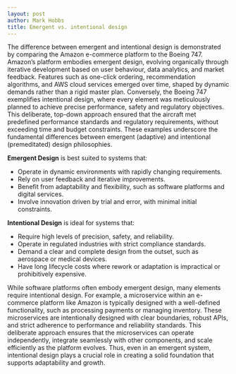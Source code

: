 ```yaml
---
layout: post
author: Mark Hobbs
title: Emergent vs. intentional design
---
```


The difference between emergent and intentional design is demonstrated by comparing the Amazon e-commerce platform to the Boeing 747. Amazon’s platform embodies emergent design, evolving organically through iterative development based on user behaviour, data analytics, and market feedback. Features such as one-click ordering, recommendation algorithms, and AWS cloud services emerged over time, shaped by dynamic demands rather than a rigid master plan. Conversely, the Boeing 747 exemplifies intentional design, where every element was meticulously planned to achieve precise performance, safety and regulatory objectives. This deliberate, top-down approach ensured that the aircraft met predefined performance standards and regulatory requirements, without exceeding time and budget constraints. These examples underscore the fundamental differences between emergent (adaptive) and intentional (premeditated) design philosophies.

**Emergent Design** is best suited to systems that:
- Operate in dynamic environments with rapidly changing requirements.  
- Rely on user feedback and iterative improvements.  
- Benefit from adaptability and flexibility, such as software platforms and digital services.  
- Involve innovation driven by trial and error, with minimal initial constraints.  

**Intentional Design** is ideal for systems that:  
- Require high levels of precision, safety, and reliability.  
- Operate in regulated industries with strict compliance standards.  
- Demand a clear and complete design from the outset, such as aerospace or medical devices.  
- Have long lifecycle costs where rework or adaptation is impractical or prohibitively expensive.

While software platforms often embody emergent design, many elements require intentional design. For example, a microservice within an e-commerce platform like Amazon is typically designed with a well-defined functionality, such as processing payments or managing inventory. These microservices are intentionally designed with clear boundaries, robust APIs, and strict adherence to performance and reliability standards. This deliberate approach ensures that the microservices can operate independently, integrate seamlessly with other components, and scale efficiently as the platform evolves. Thus, even in an emergent system, intentional design plays a crucial role in creating a solid foundation that supports adaptability and growth.